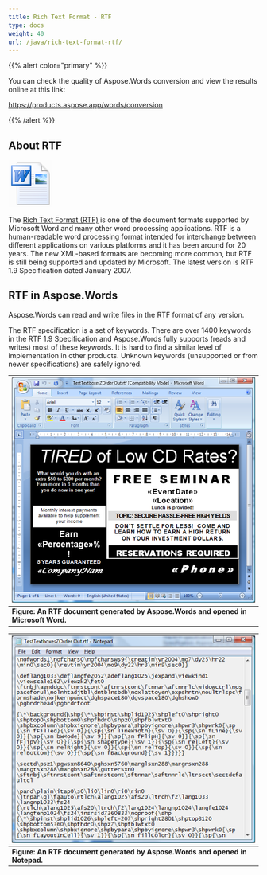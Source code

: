 ```yaml
---
title: Rich Text Format - RTF
type: docs
weight: 40
url: /java/rich-text-format-rtf/
---
```


{{% alert color="primary" %}} 

You can check the quality of Aspose.Words conversion and view the results online at this link:

<https://products.aspose.app/words/conversion>

{{% /alert %}} 


## **About RTF**
![todo:image_alt_text](rich-text-format-rtf_1.png)

The [Rich Text Format (RTF)](https://docs.fileformat.com/word-processing/rtf/) is one of the document formats supported by Microsoft Word and many other word processing applications. RTF is a human-readable word processing format intended for interchange between different applications on various platforms and it has been around for 20 years. The new XML-based formats are becoming more common, but RTF is still being supported and updated by Microsoft. The latest version is RTF 1.9 Specification dated January 2007.
## **RTF in Aspose.Words**
Aspose.Words can read and write files in the RTF format of any version.

The RTF specification is a set of keywords. There are over 1400 keywords in the RTF 1.9 Specification and Aspose.Words fully supports (reads and writes) most of these keywords. It is hard to find a similar level of implementation in other products. Unknown keywords (unsupported or from newer specifications) are safely ignored.

|![todo:image_alt_text](rich-text-format-rtf_2.png)|
| :- |
|**Figure: An RTF document generated by Aspose.Words and opened in Microsoft Word.**|


|![todo:image_alt_text](rich-text-format-rtf_3.png)|
| :- |
|**Figure: An RTF document generated by Aspose.Words and opened in Notepad.**|

